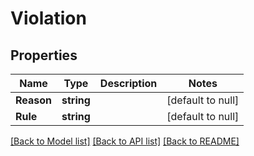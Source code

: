 # Violation

## Properties
Name | Type | Description | Notes
------------ | ------------- | ------------- | -------------
**Reason** | **string** |  | [default to null]
**Rule** | **string** |  | [default to null]

[[Back to Model list]](../README.md#documentation-for-models) [[Back to API list]](../README.md#documentation-for-api-endpoints) [[Back to README]](../README.md)


